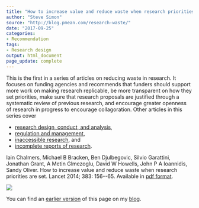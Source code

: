 ```yaml
---
title: "How to increase value and reduce waste when research priorities are set"
author: "Steve Simon"
source: "http://blog.pmean.com/research-waste/"
date: "2017-09-25"
categories:
- Recommendation
tags:
- Research design
output: html_document
page_update: complete
---
```


This is the first in a series of articles on reducing waste in research. It focuses on funding agencies and recommends that funders should support more work on making research replicable, be more transparent on how they set priorities, make sure that research proposals are justified through a systematic review of previous research, and encourage greater openness of research in progress to encourage collagoration. Other articles in this series cover 

+ [research design, conduct, and analysis][chal2],
+ [regulation and management][chal3],
+ [inaccessible research][chal4], and
+ [incomplete reports of research][chal5].

<!---More--->

Iain Chalmers, Michael B Bracken, Ben Djulbegovic, Silvio Garattini, Jonathan Grant, A Metin G<fc>lmezoglu, David W Howells, John P A Ioannidis, Sandy Oliver. How to increase value and reduce waste when research priorities are set. Lancet 2014; 383: 156--65. Available in [pdf format][chal1].

![](http://www.pmean.com/new-images/17/research-waste01.png)

You can find an [earlier version][sim1] of this page on my [blog][sim2].

[sim1]: http://blog.pmean.com/research-waste/
[sim2]: http://blog.pmean.com

[chal1]: http://www.testingtreatments.org/wp-content/uploads/2014/03/1-Chalmers-et-al.-Paper-1.pdf
[chal2]: http://www.testingtreatments.org/wp-content/uploads/2014/03/2-Ioannidis-et-al.-Paper-2.pdf
[chal3]: http://www.testingtreatments.org/wp-content/uploads/2014/03/3-Salman-et-al-Paper-3.pdf
[chal4]: http://www.testingtreatments.org/wp-content/uploads/2014/03/4-Chan-et-al.-Paper-4.pdf
[chal5]: http://www.testingtreatments.org/wp-content/uploads/2014/03/5-Glasziou-et-al.-Paper-5.pdf
